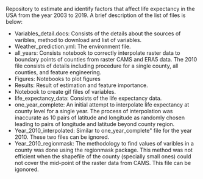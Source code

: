 Repository to estimate and identify factors that affect life expectancy in the USA from the year 2003 to 2019. A brief description of the list of files is below:

- Variables_detail.docs: Consists of the details about the sources of varibles, method to download and list of variables.
- Weather_prediction.yml: The environment file.
- all_years: Consists notebook to correctly interpolate raster data to boundary points of counties from raster CAMS and ERA5 data. The 2010 file consists of details including procedure for a single county, all counties, and feature engineering.
- Figures: Notebooks to plot figures
- Results: Result of estimation and feature importance.
- Notebook to create gif files of variables.
- life_expectancy_data: Consists of the life expectancy data.
- one_year_complete: An initial attempt to interpolate life expectancy at county level for a single year. The process of interpolation was inaccurate as 10 pairs of latitude and longitude as randomly chosen leading to pairs of longitude and latitude beyond county region.
- Year_2010_interpolated: Similar to one_year_complete" file for the year 2010. These two files can be ignored.
- Year_2010_regionmask: The methodology to find values of varibles in a county was done using the regionmask package. This method was not efficient when the shapefile of the county (specially small ones) could not cover the mid-point of the raster data from CAMS. This file can be igonored.